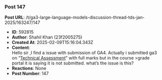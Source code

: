 ### Post 147
**Post URL**: /t/ga3-large-language-models-discussion-thread-tds-jan-2025/163247/147
- **ID**: 592815
- **Author**: Shahil Khan (23f2005275)
- **Created At**: 2025-02-09T15:16:04.343Z
- **Content**:  
  Hello sir ,I find a issue with submission of GA4.  Actually i submitted ga3 on “<a href="https://exam.sanand.workers.dev/tds-2025-01-ga3" class="inline-onebox" rel="noopener nofollow ugc">Technical Assessment</a>”        with full marks but in the course &gt;grade portal it is saying it is not submitted. what’s the issue is this?
- **Reactions**: None
- **Post Number**: 147

